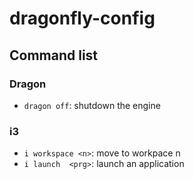 # dragonfly-config

## Command list

### Dragon

- ``dragon off``: shutdown the engine

### i3

- ``i workspace <n>``: move to workpace n
- ``i launch  <prg>``: launch an application

